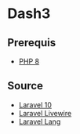 # Dash3

## Prerequis

* [PHP 8](https://www.php.net/downloads.php)

## Source

* [Laravel 10](https://laravel.com/docs/10.x/installation)
* [Laravel Livewire](https://livewire.laravel.com/docs/quickstart)
* [Laravel Lang](https://laravel-lang.com/)
